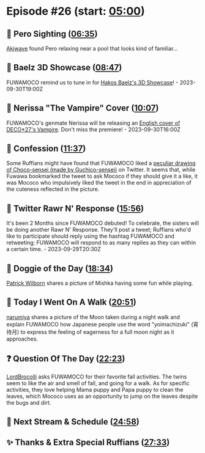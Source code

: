 # Episode #26 (start: [05:00](https://youtu.be/A844xQnE97A?t=05m00s))

## 👀 Pero Sighting ([06:35](https://youtu.be/A844xQnE97A?t=06m35s))

[Akiwave](https://twitter.com/Rassver/status/1707402515640185020) found Pero relaxing near a pool that looks kind of familiar…

## 🎥 Baelz 3D Showcase ([08:47](https://youtu.be/A844xQnE97A?t=08m47s))

FUWAMOCO remind us to tune in for [Hakos Baelz's 3D Showcase](https://youtu.be/Qd5HBpoOIJA)! - 2023-09-30T19:00Z

## 🎼 Nerissa "The Vampire" Cover ([10:07](https://youtu.be/A844xQnE97A?t=10m07s))

FUWAMOCO's genmate Nerissa will be releasing an [English cover of DECO*27's Vampire](https://youtu.be/yw1zOjyfyCw). Don't miss the premiere! - 2023-09-30T16:00Z

## 🙊 Confession ([11:37](https://youtu.be/A844xQnE97A?t=11m37s))

Some Ruffians might have found that FUWAMOCO liked a [peculiar drawing of Choco-sensei (made by Guchico-sensei)](https://twitter.com/Guchico77/status/1706617389419553218) on Twitter. It seems that, while Fuwawa bookmarked the tweet to ask Mococo if they should give it a like, it was Mococo who impulsively liked the tweet in the end in appreciation of the cuteness reflected in the picture.

## 📩 Twitter Rawr N' Response ([15:56](https://youtu.be/A844xQnE97A?t=15m56s))

It's been 2 Months since FUWAMOCO debuted! To celebrate, the sisters will be doing another Rawr N' Response. They'll post a tweet; Ruffians who'd like to participate should reply using the hashtag FUWAMOCO and retweeting; FUWAMOCO will respond to as many replies as they can within a certain time. - 2023-09-29T20:30Z

## 🐶 Doggie of the Day ([18:34](https://youtu.be/A844xQnE97A?t=18m34s))

[Patrick Wilborn](https://twitter.com/PatrickWilborn/status/1699515994769670192) shares a picture of Mishka having some fun while playing.

## 🚶 Today I Went On A Walk ([20:51](https://youtu.be/A844xQnE97A?t=20m51s))

[narumiya](https://twitter.com/narumi_Luminous/status/1707443935533269316) shares a picture of the Moon taken during a night walk and explain FUWAMOCO how Japanese people use the word "yoimachizuki" (宵待月) to express the feeling of eagerness for a full moon night as it approaches.

## ❓ Question Of The Day ([22:23](https://youtu.be/A844xQnE97A?t=22m23s))

[LordBrocolli](https://twitter.com/KnightofFate/status/1707524643832422772) asks FUWAMOCO for their favorite fall activities. The twins seem to like the air and smell of fall, and going for a walk. As for specific activities, they love helping Mama puppy and Papa puppy to clean the leaves, which Mococo uses as an opportunity to jump on the leaves despite the bugs and dirt.

## 📅 Next Stream & Schedule ([24:58](https://youtu.be/A844xQnE97A?t=24m58s))

## ✨ Thanks & Extra Special Ruffians ([27:33](https://youtu.be/A844xQnE97A?t=27m33s))
